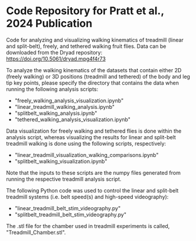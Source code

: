 # Code Repository for Pratt et al., 2024 Publication
Code for analyzing and visualizing walking kinematics of treadmill (linear and split-belt), freely, and tethered walking fruit flies.
Data can be downloaded from the Dryad repository: https://doi.org/10.5061/dryad.mpg4f4r73

To analyze the walking kinematics of the datasets that contain either 2D (freely walking) or 3D positions (treadmill and tethered) of the body and leg tip key points, please specify the directory that contains the data when running the following analysis scripts:
- "freely_walking_analysis_visualization.ipynb"
- "linear_treadmill_walking_analysis.ipynb"
- "splitbelt_walking_analysis.ipynb"
- "tethered_walking_analysis_visualization.ipynb"

Data visualization for freely walking and tethered flies is done within the analysis script, whereas visualizing the results for linear and split-belt treadmill walking is done using the following scripts, respectively:
- "linear_treadmill_visualization_walking_comparisons.ipynb"
- "splitbelt_walking_visualization.ipynb"

Note that the inputs to these scripts are the numpy files generated from running the respective treadmill analysis script.

The following Python code was used to control the linear and split-belt treadmill systems (i.e. belt speed(s) and high-speed videography):
- "linear_treadmill_belt_stim_videography.py"
- "splitbelt_treadmill_belt_stim_videography.py"

The .stl file for the chamber used in treadmill experiments is called, "Treadmill_Chamber.stl".
